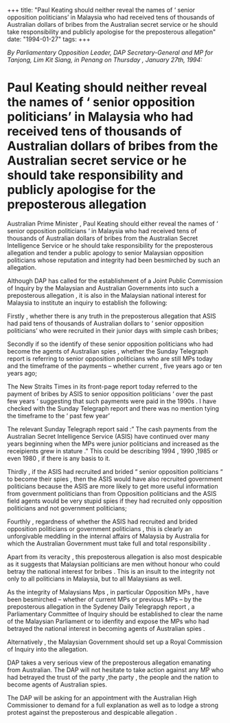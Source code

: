 +++ 
title: "Paul Keating should neither reveal the names of ‘ senior opposition politicians’ in Malaysia who had received tens of thousands of Australian dollars of bribes from the Australian secret service or he should take responsibility and publicly apologise for the preposterous allegation"
date: "1994-01-27"
tags:
+++

_By Parliamentary Opposition Leader, DAP Secretary-General and MP for Tanjong, Lim Kit Siang, in Penang    on Thursday , January  27th, 1994:_

# Paul Keating should neither reveal the names of ‘ senior opposition politicians’ in Malaysia who had received tens of thousands of Australian dollars of bribes from the Australian secret service or he should take responsibility and publicly apologise for the preposterous allegation

Australian Prime Minister , Paul Keating should either reveal the names of ‘ senior opposition politicians ‘ in Malaysia who had received tens of thousands of Australian dollars of bribes from the Australian Secret Intelligence Service or he should take responsibility for the preposterous allegation and tender a public apology to senior Malaysian opposition politicians whose reputation and integrity had been besmirched by such an allegation.</u>

Although DAP has called for the establishment of a Joint Public Commission of Inquiry by the Malaysian and Australian Governments into such a preposterous allegation , it is also in the Malaysian national interest for Malaysia to institute an inquiry to establish the following:

Firstly , whether there is any truth in the preposterous allegation that ASIS had paid tens of thousands of Australian dollars to ‘ senior opposition politicians’ who were recruited in their junior days with simple cash bribes;

Secondly if so the identify of these senior opposition politicians who had become the agents of Australian spies , whether the Sunday Telegraph report is referring to senior opposition politicians who are still MPs today and the timeframe of the payments – whether current , five years ago or ten years ago;

The New Straits Times in its front-page report today referred to the payment of bribes by ASIS to senior opposition politicians ‘ over the past few years ‘ suggesting that such payments were paid in the 1990s . I have checked with the Sunday Telegraph report and there was no mention tying the timeframe to the ‘ past few year’

The relevant Sunday Telegraph report said :” The cash payments from the Australian Secret Intelligence Service (ASIS) have continued over many years beginning when the MPs were junior politicians and increased as the receipients grew in stature .” This could be describing 1994 , 1990 ,1985 or even 1980 , if there is any basis to it.

Thirdly , if the ASIS had recruited and brided “ senior opposition politicians “ to become their spies , then the ASIS would have also recruited government politicians because the ASIS are more likely to get more useful information from government politicians than from Opposition politicians and the ASIS field agents would be very  stupid spies if they had recruited only opposition politicians and not government politicians;

Fourthly , regardness of whether the ASIS had recruited and brided opposition politicians or government politicians , this is clearly an unforgivable meddling in the internal affairs of Malaysia by Australia for which the Australian Government must take full and total responsibility .

Apart from its veracity , this preposterous allegation is also most despicable as it suggests that Malaysian politicians are men without honour who could betray the national interest for bribes . This is an insult to the integrity not only to all politicians in Malaysia, but to all Malaysians as well.

As the integrity of Malaysians Mps , in particular Opposition MPs , have been besmirched – whether of current MPs or previous MPs – by the preposterous allegation in the Sydeney Daily Telegrapgh report , a Parliamentary Committee of Inquiry should be established to clear the name of the Malaysian Parliament or to idenfity and expose the MPs who had betrayed the national interest in becoming agents of Australian spies .

Alternatively , the Malaysian Government should set up a Royal Commission of Inquiry into the allegation.

DAP takes a very serious view of the preposterous allegation emanating from Australian. The DAP will not hesitate to take action against any MP who had betrayed the trust of the party ,the party , the people and the nation to become agents of Australian spies.

The DAP will be asking for an appointment with the Australian High Commissioner to demand for a full explanation as well as to lodge a strong protest against the preposterous and despicable allegation .
 
